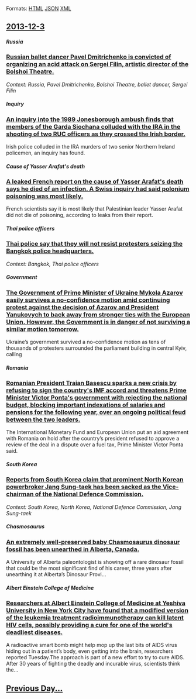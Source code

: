 
Formats: [HTML](2013/12/3/index.html)  [JSON](2013/12/3/index.json)  [XML](2013/12/3/index.xml)  

## [2013-12-3](/news/2013/12/3/index.md)

##### Russia
### [Russian ballet dancer Pavel Dmitrichenko is convicted of organizing an acid attack on Sergei Filin, artistic director of the Bolshoi Theatre. ](/news/2013/12/3/russian-ballet-dancer-pavel-dmitrichenko-is-convicted-of-organizing-an-acid-attack-on-sergei-filin-artistic-director-of-the-bolshoi-theatre.md)
_Context: Russia, Pavel Dmitrichenko, Bolshoi Theatre, ballet dancer, Sergei Filin_

##### Inquiry
### [An inquiry into the 1989 Jonesborough ambush finds that members of the Garda Siochana colluded with the IRA in the shooting of two RUC officers as they crossed the Irish border. ](/news/2013/12/3/an-inquiry-into-the-1989-jonesborough-ambush-finds-that-members-of-the-garda-saocha-na-colluded-with-the-ira-in-the-shooting-of-two-ruc-off.md)
Irish police colluded in the IRA murders of two senior Northern Ireland policemen, an inquiry has found.

##### Cause of Yasser Arafat's death
### [A leaked French report on the cause of Yasser Arafat's death says he died of an infection. A Swiss inquiry had said polonium poisoning was most likely. ](/news/2013/12/3/a-leaked-french-report-on-the-cause-of-yasser-arafat-s-death-says-he-died-of-an-infection-a-swiss-inquiry-had-said-polonium-poisoning-was-m.md)
French scientists say it is most likely that Palestinian leader Yasser Arafat did not die of poisoning, according to leaks from their report.

##### Thai police officers
### [Thai police say that they will not resist protesters seizing the Bangkok police headquarters. ](/news/2013/12/3/thai-police-say-that-they-will-not-resist-protesters-seizing-the-bangkok-police-headquarters.md)
_Context: Bangkok, Thai police officers_

##### Government
### [The Government of Prime Minister of Ukraine Mykola Azarov easily survives a no-confidence motion amid continuing protest against the decision of Azarov and President Yanukovych to back away from stronger ties with the European Union. However, the Government is in danger of not surviving a similar motion tomorrow. ](/news/2013/12/3/the-government-of-prime-minister-of-ukraine-mykola-azarov-easily-survives-a-no-confidence-motion-amid-continuing-protest-against-the-decisio.md)
Ukraine’s government survived a no-confidence motion as tens of thousands of protesters surrounded the parliament building in central Kyiv, calling

##### Romania
### [Romanian President Traian Basescu sparks a new crisis by refusing to sign the country's IMF accord and threatens Prime Minister Victor Ponta's government with rejecting the national budget, blocking important indexations of salaries and pensions for the following year, over an ongoing political feud between the two leaders. ](/news/2013/12/3/romanian-president-traian-basescu-sparks-a-new-crisis-by-refusing-to-sign-the-country-s-imf-accord-and-threatens-prime-minister-victor-pont.md)
The International Monetary Fund and European Union put an aid agreement with Romania on hold after the country’s president refused to approve a review of the deal in a dispute over a fuel tax, Prime Minister Victor Ponta said.

##### South Korea
### [Reports from South Korea claim that prominent North Korean powerbroker Jang Sung-taek has been sacked as the Vice-chairman of the National Defence Commission. ](/news/2013/12/3/reports-from-south-korea-claim-that-prominent-north-korean-powerbroker-jang-sung-taek-has-been-sacked-as-the-vice-chairman-of-the-national-d.md)
_Context: South Korea, North Korea, National Defence Commission, Jang Sung-taek_

##### Chasmosaurus
### [An extremely well-preserved baby Chasmosaurus dinosaur fossil has been unearthed in Alberta, Canada. ](/news/2013/12/3/an-extremely-well-preserved-baby-chasmosaurus-dinosaur-fossil-has-been-unearthed-in-alberta-canada.md)
A University of Alberta paleontologist is showing off a rare dinosaur fossil that could be the most significant find of his career, three years after unearthing it at Alberta&#8217;s Dinosaur Provi…

##### Albert Einstein College of Medicine
### [Researchers at Albert Einstein College of Medicine at Yeshiva University in New York City have found that a modified version of the leukemia treatment radioimmunotherapy can kill latent HIV cells, possibly providing a cure for one of the world's deadliest diseases. ](/news/2013/12/3/researchers-at-albert-einstein-college-of-medicine-at-yeshiva-university-in-new-york-city-have-found-that-a-modified-version-of-the-leukemia.md)
A radioactive smart bomb might help mop up the last bits of AIDS virus hiding out in a patient’s body, even getting into the brain, researchers reported Tuesday.The approach is part of a new effort to try to cure AIDS. After 30 years of fighting the deadly and incurable virus, scientists think the...

## [Previous Day...](/news/2013/12/2/index.md)

